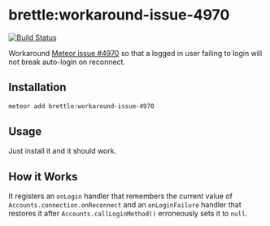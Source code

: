 # brettle:workaround-issue-4970

[![Build Status](https://travis-ci.org/brettle/meteor-accounts-workaround-issue-4970.svg?branch=master)](https://travis-ci.org/brettle/meteor-accounts-workaround-issue-4970)

Workaround [Meteor issue #4970](https://github.com/meteor/meteor/issues/4970) so
that a logged in user failing to login will not break auto-login on reconnect.

## Installation

```sh
meteor add brettle:workaround-issue-4970
```

## Usage

Just install it and it should work.

## How it Works

It registers an `onLogin` handler that remembers the current value of
`Accounts.connection.onReconnect` and an `onLoginFailure` handler that restores
it after `Accounts.callLoginMethod()` erroneously sets it to `null`.
